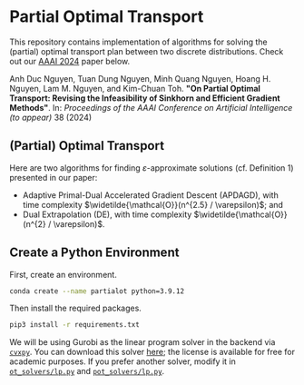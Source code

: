 # Partial Optimal Transport

This repository contains implementation of algorithms for solving the (partial) optimal transport plan between two discrete distributions. Check out our [AAAI 2024](https://aaai.org/aaai-conference/) paper below.

Anh Duc Nguyen, Tuan Dung Nguyen, Minh Quang Nguyen, Hoang H. Nguyen, Lam M. Nguyen, and Kim-Chuan Toh. **"On Partial Optimal Transport: Revising the Infeasibility of Sinkhorn and Efficient
Gradient Methods"**. In: *Proceedings of the AAAI Conference on Artificial Intelligence (to appear)* 38 (2024)

## (Partial) Optimal Transport

<!-- Suppose we have two marginal distributions $\mathbf{r} \in \mathbb{R}^m$ and $\mathbf{c} \in \mathbb{R}^{n}$ and a non-negative cost matrix $\mathbf{C} \in \mathbb{R}_{+}^{m \times n}$. If the total masses in the marginals are equal, then we have the optimal transport problem
$$
\begin{align*}
    \text{\textbf{OT}}(\mathbf{r}, \mathbf{c}) = &\argmin_{\mathbf{X} \in \mathbb{R}_{+}^{m \times n}}  \left< \mathbf{C}, \mathbf{X} \right>_{F} \\
    &\text{subject to} ~ \mathbf{X} \mathbf{1}_n = \mathbf{r} ~\text{and}~ \mathbf{X}^\top \mathbf{1}_m = \mathbf{c}.
\end{align*}
$$

If the total masses are not equal, we can only transport at most $s = \min\{ \| \mathbf{r} \|_1, \| \mathbf{c} \|_1\}$ amount of mass in total. This leads us to the following partial optimal transport problem
$$
\begin{align*}
    \text{\textbf{POT}}(\mathbf{r}, \mathbf{c}, s) = &\argmin_{\mathbf{X} \in \mathbb{R}_{+}^{m \times n}}  \left< \mathbf{C}, \mathbf{X} \right>_{F} \\
    &\text{subject to} ~ \mathbf{X} \mathbf{1}_n \leq \mathbf{r}, ~ \mathbf{X}^\top \mathbf{1}_m \leq \mathbf{c} ~\text{and}~ \mathbf{1}_m^\top \mathbf{X} \mathbf{1}_n = s.
\end{align*}
$$

The goal is to find an approximate solution to **POT** efficiently. In particular, given an error tolerance $\varepsilon \geq 0$, we want to find a feasible solution $\mathbf{X}$ such that $\left< \mathbf{C}, \mathbf{X} \right>_{F} \leq \left< \mathbf{C}, \text{\textbf{POT}}(\mathbf{r}, \mathbf{c}, s) \right>_{F} + \varepsilon$ (cf. Definition 1). -->

Here are two algorithms for finding $\varepsilon$-approximate solutions (cf. Definition 1) presented in our paper:
- Adaptive Primal-Dual Accelerated Gradient Descent (APDAGD), with time complexity  $\widetilde{\mathcal{O}}(n^{2.5} / \varepsilon)$; and
- Dual Extrapolation (DE), with time complexity $\widetilde{\mathcal{O}}(n^{2} / \varepsilon)$.

## Create a Python Environment

First, create an environment.
```bash
conda create --name partialot python=3.9.12
```

Then install the required packages.
```bash
pip3 install -r requirements.txt
```

We will be using Gurobi as the linear program solver in the backend via [`cvxpy`](https://www.cvxpy.org). You can download this solver [here](https://www.gurobi.com/downloads/); the license is available for free for academic purposes. If you prefer another solver, modify it in [`ot_solvers/lp.py`](./ot_solvers/lp.py) and [`pot_solvers/lp.py`](./pot_solvers/lp.py).